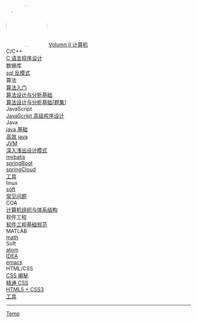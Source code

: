<div class="book-home">
<a href="#"><img style="width:7rem;border-radius:50%;" src="favicon.gif"></img></a>
<a href="#/Volumn_II/welcome" class="js-nav-1 name alive">
    <i class='iconfont icon-books-1'></i> Volumn II
</a>

<a href="#/Volumn_II/IT/welcome" class="js-name name alive name-sub">
     计算机  
</a>
</div>


<div class='book-list-sub2'>
    <i class='nav-icon iconfont icon-book-open'></i>
    <span> C/C++</span>
    <div class='book-list-sub3 hidden'>
        <a href="#/Volumn_II/IT/c/the_C_Programming_Language" class="alive">
        <i class='iconfont icon-page'></i>
        C 语言程序设计</a>
    </div>                                                            
</div>                                                            

<div class='book-list-sub2'>
    <i class='nav-icon iconfont icon-book-open'></i>
    <span> 数据库</span>
    <div class='book-list-sub3 hidden'>
        <a href="#/Volumn_II/IT/sql/sql反模式" class="alive">
        <i class='iconfont icon-page'></i>
        sql 反模式</a>
    </div>                                                            
</div>                                                            

<div class='book-list-sub2'>
    <i class='nav-icon iconfont icon-book-open'></i>
    <span> 算法</span>
    <div class='book-list-sub3 hidden'>
        <a href="#/Volumn_II/IT/algorithms/algorithms" class="alive">
        <i class='iconfont icon-page'></i>
        算法入门</a>
    </div>                                                            
    <div class='book-list-sub3 hidden'>
        <a href="#/Volumn_II/IT/algorithms/Introduction_to_the_Design_and_Analysis_of_Algorithms" class="alive">
        <i class='iconfont icon-page'></i>
        算法设计与分析基础</a>
    </div>                                                            
    <div class='book-list-sub3 hidden'>
        <a href="#/Volumn_II/IT/algorithms/Introduction_to_the_Design_and_Analysis_of_Algorithms_Problems" class="alive">
        <i class='iconfont icon-page'></i>
        算法设计与分析基础[题集]</a>
    </div>                                                            
</div>                                                            

<div class='book-list-sub2'>
    <i class='nav-icon iconfont icon-book-open'></i>
    <span> JavaScript</span>
    <div class='book-list-sub3 hidden'>
        <a href="#/Volumn_II/IT/javascript/javascript" class="alive">
        <i class='iconfont icon-page'></i>
        JavaScript 高级程序设计</a>
    </div>                                                            
</div>                                                            

<div class='book-list-sub2'>
    <i class='nav-icon iconfont icon-book-open'></i>
    <span> Java</span>
    <div class='book-list-sub3 hidden'>
        <a href="#/Volumn_II/IT/java/javase" class="alive">
        <i class='iconfont icon-page'></i>
        java 基础</a>
    </div>                                                            
    <div class='book-list-sub3 hidden'>
        <a href="#/Volumn_II/IT/java/effctive_java" class="alive">
        <i class='iconfont icon-page'></i>
        高效 java</a>
    </div>                                                            
    <div class='book-list-sub3 hidden'>
        <a href="#/Volumn_II/IT/java/jvm" class="alive">
        <i class='iconfont icon-page'></i>
        JVM</a>
    </div>                                                            
    <div class='book-list-sub3 hidden'>
        <a href="#/Volumn_II/IT/java/head_first_design_pattern" class="alive">
        <i class='iconfont icon-page'></i>
        深入浅出设计模式</a>
    </div>                                                            
    <div class='book-list-sub3 hidden'>
        <a href="#/Volumn_II/IT/java/mybatis" class="alive">
        <i class='iconfont icon-page'></i>
        mybatis</a>
    </div>                                                            
    <div class='book-list-sub3 hidden'>
        <a href="#/Volumn_II/IT/java/springBoot" class="alive">
        <i class='iconfont icon-page'></i>
        springBoot</a>
    </div>                                                            
    <div class='book-list-sub3 hidden'>
        <a href="#/Volumn_II/IT/java/springCloud" class="alive">
        <i class='iconfont icon-page'></i>
        springCloud</a>
    </div>                                                            
    <div class='book-list-sub3 hidden'>
        <a href="#/Volumn_II/IT/java/tools" class="alive">
        <i class='iconfont icon-page'></i>
        工具</a>
    </div>                                                            
</div>                                                            

<div class='book-list-sub2'>
    <i class='nav-icon iconfont icon-book-open' ></i>
    <span> linux</span>
    <div class='book-list-sub3 hidden'>
        <a href="#/Volumn_II/IT/linux/soft" class="alive">
        <i class='iconfont icon-page' ></i> soft</a>
    </div>                                                            
    <div class='book-list-sub3 hidden'>
        <a href="#/Volumn_II/IT/linux/problem" class="alive">
        <i class='iconfont icon-page' ></i> 常见问题</a>
    </div>                                                            
</div>                                                            

<div class='book-list-sub2'>
    <i class='nav-icon iconfont icon-book-open' ></i>
    <span> COA</span>
    <div class='book-list-sub3 hidden'>
        <a href="#/Volumn_II/IT/coa/computer_organization_and_architecture" class="alive">
        <i class='iconfont icon-page' ></i>计算机组织与体系结构</a>
    </div>                                                            
</div>                                                            

<div class='book-list-sub2'>
    <i class='nav-icon iconfont icon-book-open' ></i>
    <span> 软件工程</span>
    <div class='book-list-sub3 hidden'>
        <a href="#/Volumn_II/IT/project/seriously_good_software" class="alive">
        <i class='iconfont icon-page' ></i>软件工程基础规范</a>
    </div>                                                            
</div>                                                            

<div class='book-list-sub2'>
    <i class='nav-icon iconfont icon-book-open' ></i>
    <span> MATLAB</span>
    <div class='book-list-sub3 hidden'>
        <a href="#/Volumn_II/IT/matlab/math" class="alive">
        <i class='iconfont icon-page' ></i> math</a>
    </div>                                                            
</div>                                                            

<div class='book-list-sub2'>
    <i class='nav-icon iconfont icon-book-open' ></i>
    <span> Soft</span>
    <div class='book-list-sub3 hidden'>
        <a href="#/Volumn_II/IT/soft/atom" class="alive">
        <i class='iconfont icon-page' ></i> atom</a>
    </div>                                                            
    <div class='book-list-sub3 hidden'>
        <a href="#/Volumn_II/IT/soft/idea" class="alive">
        <i class='iconfont icon-page' ></i> IDEA</a>
    </div>                                                            
    <div class='book-list-sub3 hidden'>
        <a href="#/Volumn_II/IT/soft/emacs/spacemacs-zh" class="alive">
        <i class='iconfont icon-page' ></i> emacs</a>
    </div>                                                            
</div>                                                            

<div class='book-list-sub2'>
    <i class='nav-icon iconfont icon-book-open' ></i>
    <span> HTML/CSS </span>
    <div class='book-list-sub3 hidden'>
        <a href="#/Volumn_II/IT/html/css_secrets" class="alive">
        <i class='iconfont icon-page' ></i> CSS 揭秘</a>
    </div>
    <div class='book-list-sub3 hidden'>
        <a href="#/Volumn_II/IT/html/mastery_css" class="alive">
        <i class='iconfont icon-page' ></i> 精通 CSS</a>
    </div>
    <div class='book-list-sub3 hidden'>
        <a href="#/Volumn_II/IT/html/html5+css3" class="alive">
        <i class='iconfont icon-page' ></i> HTML5 + CSS3</a>
    </div>
    <div class='book-list-sub3 hidden'>
        <a href="#/Volumn_II/IT/html/tools" class="alive">
        <i class='iconfont icon-page' ></i> 工具</a>
    </div>
    
</div>                                                            

<hr>
<div class='book-list-sub3'>
    <a href="#/Volumn_II/IT/temp/temp" class="alive">
    <i class='iconfont icon-page' ></i> Temp</a>
</div>                                                            

